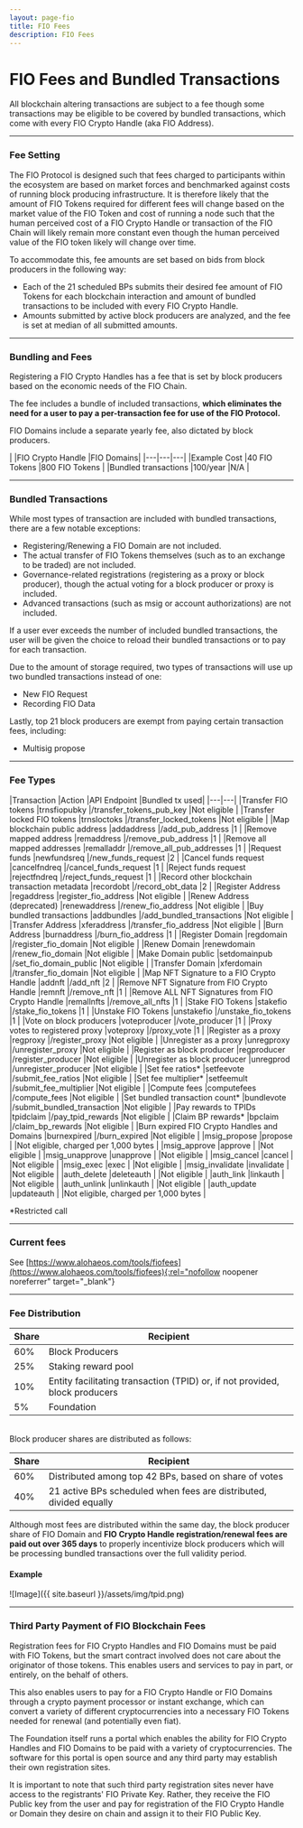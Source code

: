 ```yaml
---
layout: page-fio
title: FIO Fees
description: FIO Fees
---
```

# FIO Fees and Bundled Transactions

All blockchain altering transactions are subject to a fee though some transactions may be eligible to be covered by bundled transactions, which come with every FIO Crypto Handle (aka FIO Address).

---
### Fee Setting

The FIO Protocol is designed such that fees charged to participants within the ecosystem are based on market forces and benchmarked against costs of running block producing infrastructure. It is therefore likely that the amount of FIO Tokens required for different fees will change based on the market value of the FIO Token and cost of running a node such that the human perceived cost of a FIO Crypto Handle or transaction of the FIO Chain will likely remain more constant even though the human perceived value of the FIO token likely will change over time. 

To accommodate this, fee amounts are set based on bids from block producers in the following way: 

* Each of the 21 scheduled BPs submits their desired fee amount of FIO Tokens for each blockchain interaction and amount of bundled transactions to be included with every FIO Crypto Handle.
* Amounts submitted by active block producers are analyzed, and the fee is set at median of all submitted amounts.


---
### Bundling and Fees

Registering a FIO Crypto Handles has a fee that is set by block producers based on the economic needs of the FIO Chain.

The fee includes a bundle of included transactions, **which eliminates the need for a user to pay a per-transaction fee for use of the FIO Protocol.**

FIO Domains include a separate yearly fee, also dictated by block producers.

​| |FIO Crypto Handle |FIO Domains|
|---|---|---|
|Example Cost |40 FIO Tokens |800 FIO Tokens |
|Bundled transactions |100/year |N/A |

---
### Bundled Transactions

While most types of transaction are included with bundled transactions, there are a few notable exceptions:

* Registering/Renewing a FIO Domain are not included.
* The actual transfer of FIO Tokens themselves (such as to an exchange to be traded) are not included.
* Governance-related registrations (registering as a proxy or block producer), though the actual voting for a block producer or proxy is included.
* Advanced transactions (such as msig or account authorizations) are not included.

If a user ever exceeds the number of included bundled transactions, the user will be given the choice to reload their bundled transactions or to pay for each transaction.

Due to the amount of storage required, two types of transactions will use up two bundled transactions instead of one:

* New FIO Request
* Recording FIO Data

Lastly, top 21 block producers are exempt from paying certain transaction fees, including: 

* Multisig propose

---
### Fee Types

|Transaction |Action |API Endpoint |Bundled tx used|
|---|---|
|Transfer FIO tokens |trnsfiopubky |/transfer_tokens_pub_key  |Not eligible |
|Transfer locked FIO tokens |trnsloctoks |/transfer_locked_tokens |Not eligible |
|Map blockchain public address |addaddress |/add_pub_address |1 |
|Remove mapped address |remaddress |/remove_pub_address |1 |
|Remove all mapped addresses |remalladdr |/remove_all_pub_addresses |1 |
|Request funds |newfundsreq |/new_funds_request |2 |
|Cancel funds request |cancelfndreq |/cancel_funds_request |1 |
|Reject funds request |rejectfndreq |/reject_funds_request |1 |
|Record other blockchain transaction metadata |recordobt |/record_obt_data |2 |
|Register Address |regaddress |register_fio_address |Not eligible |
|Renew Address (deprecated) |renewaddress |/renew_fio_address |Not eligible |
|Buy bundled transactions |addbundles |/add_bundled_transactions |Not eligible |
|Transfer Address |xferaddress |/transfer_fio_address |Not eligible |
|Burn Address |burnaddress |/burn_fio_address |1 |
|Register Domain |regdomain |/register_fio_domain |Not eligible |
|Renew Domain |renewdomain |/renew_fio_domain |Not eligible |
|Make Domain public |setdomainpub |/set_fio_domain_public |Not eligible |
|Transfer Domain |xferdomain |/transfer_fio_domain |Not eligible |
|Map NFT Signature to a FIO Crypto Handle |addnft |/add_nft |2 |
|Remove NFT Signature from FIO Crypto Handle |remnft |/remove_nft |1 |
|Remove ALL NFT Signatures from FIO Crypto Handle |remallnfts |/remove_all_nfts |1 |
|Stake FIO Tokens |stakefio |/stake_fio_tokens |1 |
|Unstake FIO Tokens |unstakefio |/unstake_fio_tokens |1 |
|Vote on block producers |voteproducer |/vote_producer |1 |
|Proxy votes to registered proxy |voteproxy |/proxy_vote |1 |
|Register as a proxy |regproxy |/register_proxy |Not eligible |
|Unregister as a proxy |unregproxy |/unregister_proxy |Not eligible |
|Register as block producer |regproducer |/register_producer |Not eligible |
|Unregister as block producer |unregprod |/unregister_producer |Not eligible |
|Set fee ratios* |setfeevote |/submit_fee_ratios |Not eligible |
|Set fee multiplier* |setfeemult |/submit_fee_multiplier |Not eligible |
|Compute fees |computefees |/compute_fees |Not eligible |
|Set bundled transaction count* |bundlevote |/submit_bundled_transaction |Not eligible |
|Pay rewards to TPIDs |tpidclaim |/pay_tpid_rewards |Not eligible |
|Claim BP rewards* |bpclaim |/claim_bp_rewards |Not eligible |
|Burn expired FIO Crypto Handles and Domains |burnexpired |/burn_expired |Not eligible |
|msig_propose |propose | |Not eligible, charged per 1,000 bytes |
|msig_approve |approve | |Not eligible |
|msig_unapprove |unapprove | |Not eligible |
|msig_cancel |cancel | |Not eligible |
|msig_exec |exec | |Not eligible |
|msig_invalidate |invalidate | |Not eligible |
|auth_delete |deleteauth | |Not eligible |
|auth_link |linkauth | |Not eligible |
|auth_unlink |unlinkauth | |Not eligible |
|auth_update |updateauth | |Not eligible, charged per 1,000 bytes |

*Restricted call

---
### Current fees

See [https://www.alohaeos.com/tools/fiofees​](https://www.alohaeos.com/tools/fiofees){:rel="nofollow noopener noreferrer" target="_blank"}

---
### Fee Distribution

|Share |Recipient|
|---|---|
|60% |Block Producers |
|25% |Staking reward pool |
|10% |Entity facilitating transaction (TPID) or, if not provided, block producers |
|5% |Foundation |

<br>
Block producer shares are distributed as follows:

|Share |Recipient|
|---|---|
|60% |Distributed among top 42 BPs, based on share of votes |
|40% |21 active BPs scheduled when fees are distributed, divided equally |

Although most fees are distributed within the same day, the block producer share of FIO Domain and **FIO Crypto Handle registration/renewal fees are paid out over 365 days** to properly incentivize block producers which will be processing bundled transactions over the full validity period.

#### Example

![Image]({{ site.baseurl }}/assets/img/tpid.png)

---
### Third Party Payment of FIO Blockchain Fees

Registration fees for FIO Crypto Handles and FIO Domains must be paid with FIO Tokens, but the smart contract involved does not care about the originator of those tokens. This enables users and services to pay in part, or entirely, on the behalf of others.

This also enables users to pay for a FIO Crypto Handle or FIO Domains through a crypto payment processor or instant exchange, which can convert a variety of different cryptocurrencies into a necessary FIO Tokens needed for renewal (and potentially even fiat).

The Foundation itself runs a portal which enables the ability for FIO Crypto Handles and FIO Domains to be paid with a variety of cryptocurrencies.  The software for this portal is open source and any third party may establish their own registration sites.  

It is important to note that such third party registration sites never have access to the registrants' FIO Private Key.  Rather, they receive the FIO Public key from the user and pay for registration of the FIO Crypto Handle or Domain they desire on chain and assign it to their FIO Public Key.
